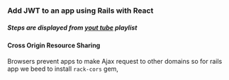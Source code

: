 ### Add JWT to an app using Rails with React
##### Steps are displayed from [yout tube](https://www.youtube.com/watch?v=Ow8XekUOX4g&index=4&list=PLrPCFbeEPbr4VR81ev_m36ItAl9KZjCXv) playlist 

#### Cross Origin Resource Sharing
Browsers prevent apps to make Ajax request to other domains so for rails app we beed to install `rack-cors` gem,
